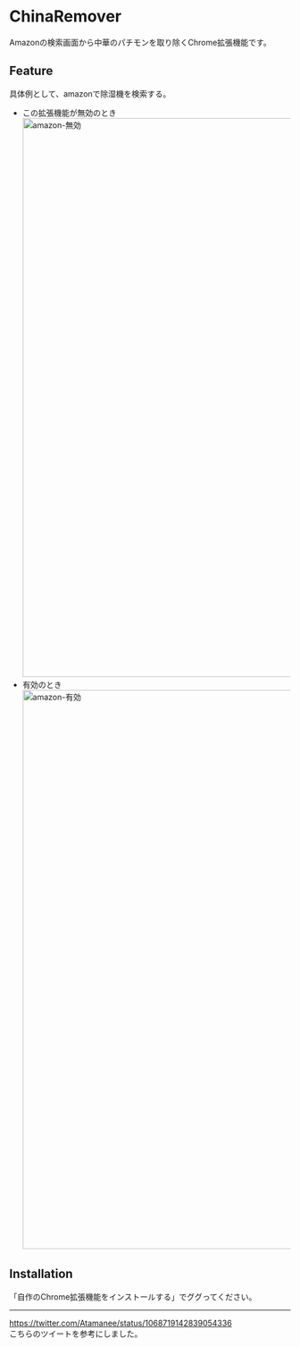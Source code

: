 # ChinaRemover
Amazonの検索画面から中華のパチモンを取り除くChrome拡張機能です。  

## Feature
具体例として、amazonで除湿機を検索する。
- この拡張機能が無効のとき
  <img width="1000" alt="amazon-無効" src="https://user-images.githubusercontent.com/22733958/136791680-5b924123-6523-4a07-a302-703e9c913e21.png">
- 有効のとき
  <img width="1000" alt="amazon-有効" src="https://user-images.githubusercontent.com/22733958/136791701-5203db3a-7dad-4daa-a631-64372898d5a4.png">


## Installation
「自作のChrome拡張機能をインストールする」でググってください。

***
https://twitter.com/Atamanee/status/1068719142839054336  
こちらのツイートを参考にしました。
